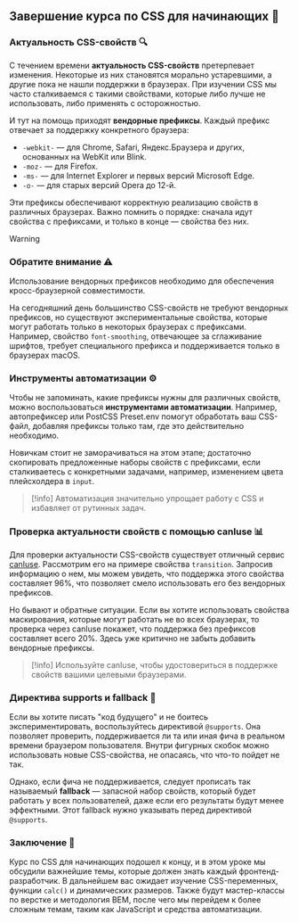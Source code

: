 ## Завершение курса по CSS для начинающих 🎉

### Актуальность CSS-свойств 🔍

С течением времени **актуальность CSS-свойств** претерпевает изменения. Некоторые из них становятся морально устаревшими, а другие пока не нашли поддержки в браузерах. При изучении CSS мы часто сталкиваемся с такими свойствами, которые либо лучше не использовать, либо применять с осторожностью. 

И тут на помощь приходят **вендорные префиксы**. Каждый префикс отвечает за поддержку конкретного браузера:

- `-webkit-` — для Chrome, Safari, Яндекс.Браузера и других, основанных на WebKit или Blink.
- `-moz-` — для Firefox.
- `-ms-` — для Internet Explorer и первых версий Microsoft Edge.
- `-o-` — для старых версий Opera до 12-й.

Эти префиксы обеспечивают корректную реализацию свойств в различных браузерах. Важно помнить о порядке: сначала идут свойства с префиксами, и только в конце — свойства без них.

>[!warning]
>### Обратите внимание ⚠️
>Использование вендорных префиксов необходимо для обеспечения кросс-браузерной совместимости. 

На сегодняшний день большинство CSS-свойств не требуют вендорных префиксов, но существуют экспериментальные свойства, которые могут работать только в некоторых браузерах с префиксами. Например, свойство `font-smoothing`, отвечающее за сглаживание шрифтов, требует специального префикса и поддерживается только в браузерах macOS.

### Инструменты автоматизации ⚙️

Чтобы не запоминать, какие префиксы нужны для различных свойств, можно воспользоваться **инструментами автоматизации**. Например, автопрефиксер или PostCSS Preset.env помогут обработать ваш CSS-файл, добавляя префиксы только там, где это действительно необходимо. 

Новичкам стоит не заморачиваться на этом этапе; достаточно скопировать предложенные наборы свойств с префиксами, если сталкиваетесь с конкретными задачами, например, изменением цвета плейсхолдера в `input`.

>[!info]
>Автоматизация значительно упрощает работу с CSS и избавляет от рутинных задач.

### Проверка актуальности свойств с помощью canIuse 📊

Для проверки актуальности CSS-свойств существует отличный сервис [canIuse](https://caniuse.com). Рассмотрим его на примере свойства `transition`. Запросив информацию о нем, мы можем увидеть, что поддержка этого свойства составляет 96%, что позволяет смело использовать его без вендорных префиксов.

Но бывают и обратные ситуации. Если вы хотите использовать свойства маскирования, которые могут работать не во всех браузерах, то проверка через canIuse покажет, что поддержка без префиксов составляет всего 20%. Здесь уже критично не забыть добавить вендорные префиксы.

>[!info]
>Используйте canIuse, чтобы удостовериться в поддержке свойств вашими целевыми браузерами.

### Директива supports и fallback 🔄

Если вы хотите писать "код будущего" и не боитесь экспериментировать, воспользуйтесь директивой `@supports`. Она позволяет проверить, поддерживается ли та или иная фича в реальном времени браузером пользователя. Внутри фигурных скобок можно использовать новые CSS-свойства, не опасаясь, что что-то пойдет не так.

Однако, если фича не поддерживается, следует прописать так называемый **fallback** — запасной набор свойств, который будет работать у всех пользователей, даже если его результаты будут менее эффектными. Этот fallback нужно указывать перед директивой `@supports`.

### Заключение 🌟

Курс по CSS для начинающих подошел к концу, и в этом уроке мы обсудили важнейшие темы, которые должен знать каждый фронтенд-разработчик. В дальнейшем вас ожидает изучение CSS-переменных, функции `calc()` и динамических размеров. Также будут мастер-классы по верстке и методология BEM, после чего мы перейдем к более сложным темам, таким как JavaScript и средства автоматизации.